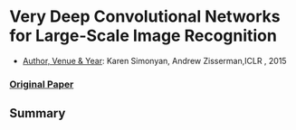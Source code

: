# Very Deep Convolutional Networks for Large-Scale Image Recognition
- <ins>Author, Venue & Year</ins>: Karen Simonyan, Andrew Zisserman,ICLR , 2015

### [Original Paper]()

## Summary
